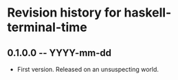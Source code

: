 # Revision history for haskell-terminal-time

## 0.1.0.0 -- YYYY-mm-dd

* First version. Released on an unsuspecting world.

